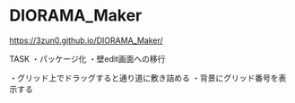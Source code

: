 # DIORAMA_Maker
https://3zun0.github.io/DIORAMA_Maker/

TASK
・パッケージ化
・壁edit画面への移行

・グリッド上でドラッグすると通り道に敷き詰める
・背景にグリッド番号を表示する

